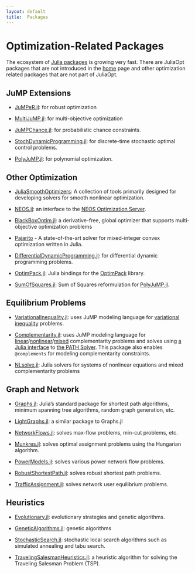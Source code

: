 ```yaml
---
layout: default
title:  Packages
---
```


# Optimization-Related Packages
The ecosystem of [Julia packages](http://pkg.julialang.org) is growing very fast. There are JuliaOpt packages that are not introduced in the [home](/) page and other optimization related packages that are not part of JuliaOpt.


## JuMP Extensions

- [JuMPeR.jl](https://github.com/IainNZ/JuMPeR.jl): for robust optimization

- [MultiJuMP.jl](https://github.com/anriseth/MultiJuMP.jl): for multi-objective optimization

- [JuMPChance.jl](https://github.com/mlubin/JuMPChance.jl): for probabilistic chance constraints.

- [StochDynamicProgramming.jl](https://github.com/JuliaOpt/StochDynamicProgramming.jl): for discrete-time stochastic optimal control problems.

- [PolyJuMP.jl](https://github.com/blegat/PolyJuMP.jl): for polynomial optimization.

## Other Optimization

- [JuliaSmoothOptimizers](https://github.com/JuliaSmoothOptimizers): A collection of tools primarily designed for developing solvers for smooth nonlinear optimization.

- [NEOS.jl](https://github.com/odow/NEOS.jl): an interface to the [NEOS Optimization Server](http://www.neos-server.org/).

- [BlackBoxOptim.jl](https://github.com/robertfeldt/BlackBoxOptim.jl): a derivative-free, global optimizer that supports multi-objective optimization problems

- [Pajarito](https://github.com/mlubin/Pajarito.jl) - A state-of-the-art solver for mixed-integer convex optimization written in Julia.

- [DifferentialDynamicProgramming.jl](https://github.com/baggepinnen/DifferentialDynamicProgramming.jl): for differential dynamic programming problems.

- [OptimPack.jl](https://github.com/emmt/OptimPack.jl): Julia bindings for the [OptimPack](https://github.com/emmt/OptimPack) library.

- [SumOfSquares.jl](https://github.com/blegat/SumOfSquares.jl): Sum of Squares reformulation for [PolyJuMP.jl](https://github.com/blegat/PolyJuMP.jl).


## Equilibrium Problems

- [VariationalInequality.jl](https://github.com/chkwon/VariationalInequality.jl): uses JuMP modeling language for [variational inequality](https://en.wikipedia.org/wiki/Variational_inequality) problems.

- [Complementarity.jl](https://github.com/chkwon/Complementarity.jl): uses JuMP modeling language for [linear](https://en.wikipedia.org/wiki/Linear_complementarity_problem)/[nonlinear](https://en.wikipedia.org/wiki/Nonlinear_complementarity_problem)/[mixed](https://en.wikipedia.org/wiki/Mixed_complementarity_problem) complementarity problems and solves using [a Julia interface](https://github.com/chkwon/PATHSolver.jl) to [the PATH Solver](http://pages.cs.wisc.edu/%7Eferris/path.html). This package also enables `@complements` for modeling complementarity constraints.

- [NLsolve.jl](https://github.com/EconForge/NLsolve.jl): Julia solvers for systems of nonlinear equations and mixed complementarity problems


## Graph and Network

- [Graphs.jl](https://github.com/JuliaLang/Graphs.jl): Julia’s standard package for shortest path algorithms, minimum spanning tree algorithms, random graph generation, etc.

- [LightGraphs.jl](https://github.com/JuliaGraphs/LightGraphs.jl): a similar package to Graphs.jl

- [NetworkFlows.jl](https://github.com/Azzaare/NetworkFlows.jl): solves max-flow problems, min-cut problems, etc.

- [Munkres.jl](https://github.com/FugroRoames/Munkres.jl): solves optimal assignment problems using the Hungarian algorithm.

- [PowerModels.jl](https://github.com/lanl-ansi/PowerModels.jl): solves various power network flow problems.

- [RobustShortestPath.jl](https://github.com/chkwon/RobustShortestPath.jl): solves robust shortest path problems.

- [TrafficAssignment.jl](https://github.com/chkwon/TrafficAssignment.jl): solves network user equilibrium problems.

## Heuristics

- [Evolutionary.jl](https://github.com/wildart/Evolutionary.jl): evolutionary strategies and genetic algorithms.

- [GeneticAlgorithms.jl](https://github.com/WestleyArgentum/GeneticAlgorithms.jl): genetic algorithms

- [StochasticSearch.jl](https://github.com/phrb/StochasticSearch.jl): stochastic local search algorithms such as simulated annealing and tabu search.

- [TravelingSalesmanHeuristics.jl](https://github.com/evanfields/TravelingSalesmanHeuristics.jl): a heuristic algorithm for solving the Traveling Salesman Problem (TSP).
